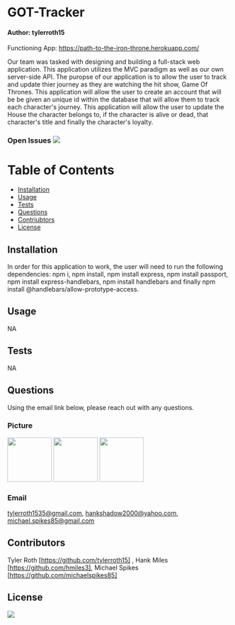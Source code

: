 
# GOT-Tracker
#### Author: tylerroth15

Functioning App: https://path-to-the-iron-throne.herokuapp.com/

Our team was tasked with designing and building a full-stack web application. This application utilizes  the MVC paradigm as well as our own server-side API. The puropse of our application is to allow the user to track and update thier journey as they are watching the hit show, Game Of Thrones. This application will allow the user to create an account that will be be given an unique id within the database that will allow them to track each character's journey. This application will allow the user to update the House the character belongs to, if the character is alive or dead, that  character's title and finally the character's loyalty. 

### Open Issues <img src= "https://img.shields.io/github/issues/tylerroth15/GOT-Tracker">

# Table of Contents
* [Installation](#installation) 
* [Usage](#usage)
* [Tests](#tests)
* [Questions](#questions)
* [Contriubtors](#contributors)
* [License](#license)

## Installation

In order for this application to work, the user will need to run the following dependencies: npm i, npm install, npm install express, npm install passport, npm install express-handlebars, npm install handlebars and finally npm install @handlebars/allow-prototype-access.

## Usage

NA

## Tests

NA

## Questions

Using the email link below, please reach out with any questions.

### Picture
<img src="https://avatars0.githubusercontent.com/u/59520608?v=4" width="100px" height="100px"> <img src="https://avatars0.githubusercontent.com/u/60321908?s=400&u=e8a6c85dced7da79823dea5754460e7b8e4fcd85&v=4" width="100px" height="100px"> <img src="https://avatars1.githubusercontent.com/u/60369601?s=400&u=880237e4bc8760b2c928cd8e3d686f2103af3b7c&v=4" width="100px" height="100px"> 

### Email

tylerroth1535@gmail.com, hankshadow2000@yahoo.com, michael.spikes85@gmail.com

## Contributors

Tyler Roth [https://github.com/tylerroth15] , Hank Miles [https://github.com/hmiles3], Michael Spikes [https://github.com/michaelspikes85]


## License
<img src="https://img.shields.io/github/license/tylerroth15/GOT-Tracker">

